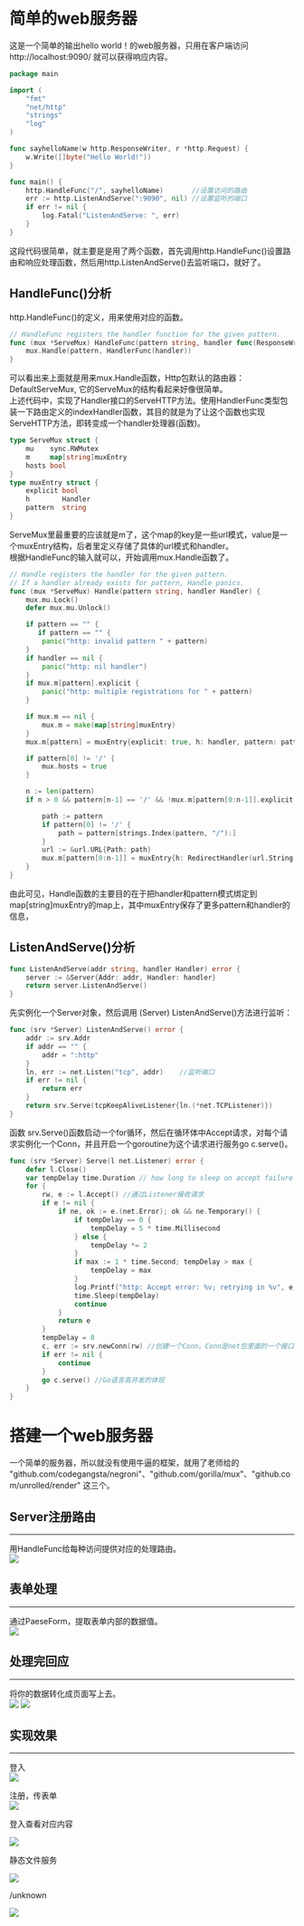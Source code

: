 
<!-- TOC -->

<h1>简单的web服务器</h1>
这是一个简单的输出hello world！的web服务器，只用在客户端访问 http://localhost:9090/ 就可以获得响应内容。

```go
package main

import (
    "fmt"
    "net/http"
    "strings"
    "log"
)

func sayhelloName(w http.ResponseWriter, r *http.Request) {
    w.Write([]byte("Hello World!"))
}

func main() {
    http.HandleFunc("/", sayhelloName)       //设置访问的路由
    err := http.ListenAndServe(":9090", nil) //设置监听的端口
    if err != nil {
        log.Fatal("ListenAndServe: ", err)
    }
}
```

这段代码很简单，就主要是是用了两个函数，首先调用http.HandleFunc()设置路由和响应处理函数，然后用http.ListenAndServe()去监听端口，就好了。

<h2>HandleFunc()分析</h2>

http.HandleFunc()的定义，用来使用对应的函数。

```go
// HandleFunc registers the handler function for the given pattern.
func (mux *ServeMux) HandleFunc(pattern string, handler func(ResponseWriter, *Request)) {
	mux.Handle(pattern, HandlerFunc(handler))
}
```

可以看出来上面就是用来mux.Handle函数，Http包默认的路由器：DefaultServeMux, 它的ServeMux的结构看起来好像很简单。</br>
上述代码中，实现了Handler接口的ServeHTTP方法。使用HandlerFunc类型包装一下路由定义的indexHandler函数，其目的就是为了让这个函数也实现ServeHTTP方法，即转变成一个handler处理器(函数)。

```go
type ServeMux struct {
    mu    sync.RWMutex
    m     map[string]muxEntry
    hosts bool 
}
type muxEntry struct {
    explicit bool
    h        Handler
    pattern  string
}
```

ServeMux里最重要的应该就是m了，这个map的key是一些url模式，value是一个muxEntry结构，后者里定义存储了具体的url模式和handler。</br>
根据HandleFunc的输入就可以，开始调用mux.Handle函数了。

```go
// Handle registers the handler for the given pattern.
// If a handler already exists for pattern, Handle panics.
func (mux *ServeMux) Handle(pattern string, handler Handler) {
	mux.mu.Lock()
	defer mux.mu.Unlock()

	if pattern == "" {
	   if pattern == "" {
        panic("http: invalid pattern " + pattern)
    }
    if handler == nil {
        panic("http: nil handler")
    }
    if mux.m[pattern].explicit {
        panic("http: multiple registrations for " + pattern)
    }

    if mux.m == nil {
        mux.m = make(map[string]muxEntry)
    }
    mux.m[pattern] = muxEntry{explicit: true, h: handler, pattern: pattern}

    if pattern[0] != '/' {
        mux.hosts = true
    }

    n := len(pattern)
    if n > 0 && pattern[n-1] == '/' && !mux.m[pattern[0:n-1]].explicit {

        path := pattern
        if pattern[0] != '/' {
            path = pattern[strings.Index(pattern, "/"):]
        }
        url := &url.URL{Path: path}
        mux.m[pattern[0:n-1]] = muxEntry{h: RedirectHandler(url.String(), StatusMovedPermanently), pattern: pattern}
    }
}
```

由此可见，Handle函数的主要目的在于把handler和pattern模式绑定到map[string]muxEntry的map上，其中muxEntry保存了更多pattern和handler的信息，

<h2>ListenAndServe()分析</h2>

```go
func ListenAndServe(addr string, handler Handler) error {
	server := &Server{Addr: addr, Handler: handler}
	return server.ListenAndServe()
}
```

先实例化一个Server对象，然后调用 (Server) ListenAndServe()方法进行监听：

```go
func (srv *Server) ListenAndServe() error {
	addr := srv.Addr
	if addr == "" {
		addr = ":http"
	}
	ln, err := net.Listen("tcp", addr)    //监听端口
	if err != nil {
		return err
	}
	return srv.Serve(tcpKeepAliveListener{ln.(*net.TCPListener)})
}
```

函数 srv.Serve()函数启动一个for循环，然后在循环体中Accept请求，对每个请求实例化一个Conn，并且开启一个goroutine为这个请求进行服务go c.serve()。

```go
func (srv *Server) Serve(l net.Listener) error {
	defer l.Close()
	var tempDelay time.Duration // how long to sleep on accept failure
	for {
		rw, e := l.Accept() //通过Listener接收请求
		if e != nil {
			if ne, ok := e.(net.Error); ok && ne.Temporary() {
				if tempDelay == 0 {
					tempDelay = 5 * time.Millisecond
				} else {
					tempDelay *= 2
				}
				if max := 1 * time.Second; tempDelay > max {
					tempDelay = max
				}
				log.Printf("http: Accept error: %v; retrying in %v", e, tempDelay)
				time.Sleep(tempDelay)
				continue
			}
			return e
		}
		tempDelay = 0
		c, err := srv.newConn(rw) //创建一个Conn。Conn是net包里面的一个接口 type Conn interface。Conn接口代表通用的面向流的网络连接。多个线程可能会同时调用同一个Conn的方法。
		if err != nil {
			continue
		}
		go c.serve() //Go语言高并发的体现
	}
}
```


<h1>搭建一个web服务器</h1>

一个简单的服务器，所以就没有使用牛逼的框架，就用了老师给的 "github.com/codegangsta/negroni"、"github.com/gorilla/mux"、"github.com/unrolled/render" 这三个。

<h2>Server注册路由</h2>

----

用HandleFunc给每种访问提供对应的处理路由。</br>
![](media/15423962030112.jpg)

<h2>表单处理</h2>

----

通过PaeseForm，提取表单内部的数据值。</br>
![](media/15423964157602.jpg)



<h2>处理完回应</h2>

----

将你的数据转化成页面写上去。</br>
![](media/15423965765478.jpg)
![](media/15423965988590.jpg)



<h2>实现效果</h2>

----

登入</br>
![](media/15423966877001.jpg)

注册，传表单</br>
![](media/15423967782107.jpg)


登入查看对应内容</br>

![](media/15423968492689.jpg)


静态文件服务</br>

![](media/15423977404158.jpg)

/unknown</br>

![](media/15423976658701.jpg)



